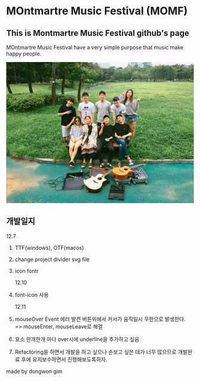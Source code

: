 # MOntmartre Music Festival (MOMF)

## This is Montmartre Music Festival github's page

MOntmartre Music Festival have a very simple purpose that music make happy people.

![group picture](./image/IMG_2705.JPG)

## 개발일지

12.7

1. TTF(windows), OTF(macos)
2. change project divider svg file
3. icon fontr

   12.10

4. font-icon 사용

   12.11

5. mouseOver Event 에러 발견 버튼위에서 커서가 움직일시 무한으로 발생한다. => mouseEnter, mouseLeave로 해결
6. 요소 한개한개 마다 over시에 underline을 추가하고 싶음
7. Refactoring을 하면서 개발을 하고 싶으나 손보고 싶은 데가 너무 많으므로 개발완료 후에 유지보수하면서 진행해보도록하자.

made by dongwon gim
